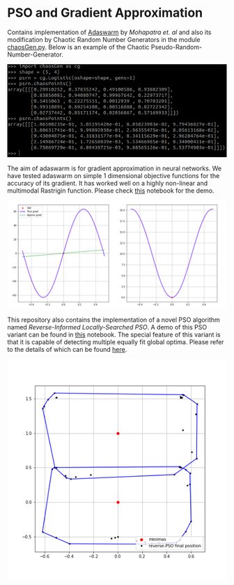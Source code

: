 # PSO and Gradient Approximation

Contains implementation of [Adaswarm](https://arxiv.org/abs/2006.09875) by *Mohapatra et. al* and also its modification by Chaotic Random Number Generators in the module [chaosGen.py](chaosGen.py). Below is an example of the Chaotic Pseudo-Random-Number-Generator.

![alt text](Docs/chaosGen.png)

The aim of adaswarm is for gradient approximation in neural networks. We have tested adaswarm on simple 1 dimensional objective functions for the accuracy of its gradient. It has worked well on a highly non-linear and multimodal Rastrigin function. Please check [this](Adaswarm.ipynb) notebook for the demo.

![alt text](Docs/rastrigin_approx_grad.png)

This repository also contains the implementation of a novel PSO algorithm named *Reverse-Informed Locally-Searched PSO*. A demo of this PSO variant can be found in [this](RILC-PSO.ipynb) notebook. The special feature of this variant is that it is capable of detecting multiple equally fit global optima. Please refer to the details of which can be found [here](https://www.researchgate.net/publication/344891493_Reverse-Informed_Locally-Searched_PSO).

![alt text](Docs/rilcpso.png)
